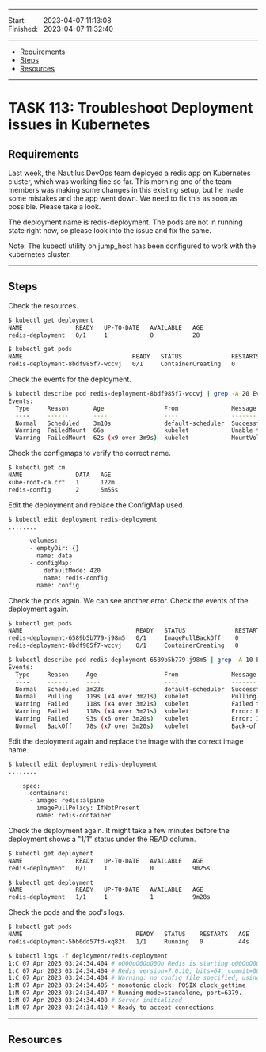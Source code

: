 
------------------------------

Start: &nbsp;&nbsp;&nbsp;&nbsp;&nbsp;&nbsp;&nbsp;&nbsp;2023-04-07 11:13:08  
Finished: &nbsp;&nbsp;2023-04-07 11:32:40

------------------------------

- [Requirements](#requirements)
- [Steps](#steps)
- [Resources](#resources)

------------------------------

# TASK 113: Troubleshoot Deployment issues in Kubernetes

## Requirements

Last week, the Nautilus DevOps team deployed a redis app on Kubernetes cluster, which was working fine so far. This morning one of the team members was making some changes in this existing setup, but he made some mistakes and the app went down. We need to fix this as soon as possible. Please take a look.

The deployment name is redis-deployment. The pods are not in running state right now, so please look into the issue and fix the same.

Note: The kubectl utility on jump_host has been configured to work with the kubernetes cluster.

------------------------------

## Steps

Check the resources.

```bash
$ kubectl get deployment
NAME               READY   UP-TO-DATE   AVAILABLE   AGE
redis-deployment   0/1     1            0           28 
```
```bash
$ kubectl get pods
NAME                               READY   STATUS              RESTARTS   AGE
redis-deployment-8bdf985f7-wccvj   0/1     ContainerCreating   0          2m34s 
```

Check the events for the deployment. 

```bash
$ kubectl describe pod redis-deployment-8bdf985f7-wccvj | grep -A 20 Events
Events:
  Type     Reason       Age                 From               Message
  ----     ------       ----                ----               -------
  Normal   Scheduled    3m10s               default-scheduler  Successfully assigned default/redis-deployment-8bdf985f7-wccvj to kodekloud-control-plane
  Warning  FailedMount  66s                 kubelet            Unable to attach or mount volumes: unmounted volumes=[config], unattached volumes=[config default-token-zcn2r data]: timed out waiting for the condition
  Warning  FailedMount  62s (x9 over 3m9s)  kubelet            MountVolume.SetUp failed for volume "config" : configmap "redis-conig" not found 
```

Check the configmaps to verify the correct name. 

```bash
$ kubectl get cm
NAME               DATA   AGE
kube-root-ca.crt   1      122m
redis-config       2      5m55s 
```

Edit the deployment and replace the ConfigMap used. 

```bash
$ kubectl edit deployment redis-deployment
........

      volumes:
      - emptyDir: {}
        name: data
      - configMap:
          defaultMode: 420
          name: redis-config
        name: config 
```

Check the pods again. We can see another error. Check the events of the deployment again.

```bash
$ kubectl get pods
NAME                                READY   STATUS              RESTARTS   AGE
redis-deployment-6589b5b779-j98m5   0/1     ImagePullBackOff    0          2m32s
redis-deployment-8bdf985f7-wccvj    0/1     ContainerCreating   0          7m9s 
```
```bash
$ kubectl describe pod redis-deployment-6589b5b779-j98m5 | grep -A 10 Events
Events:
  Type     Reason     Age                   From               Message
  ----     ------     ----                  ----               -------
  Normal   Scheduled  3m23s                 default-scheduler  Successfully assigned default/redis-deployment-6589b5b779-j98m5 to kodekloud-control-plane
  Normal   Pulling    119s (x4 over 3m21s)  kubelet            Pulling image "redis:alpin"
  Warning  Failed     118s (x4 over 3m21s)  kubelet            Failed to pull image "redis:alpin": rpc error: code = NotFound desc = failed to pull and unpack image "docker.io/library/redis:alpin": failed to resolve reference "docker.io/library/redis:alpin": docker.io/library/redis:alpin: not found
  Warning  Failed     118s (x4 over 3m21s)  kubelet            Error: ErrImagePull
  Warning  Failed     93s (x6 over 3m20s)   kubelet            Error: ImagePullBackOff
  Normal   BackOff    78s (x7 over 3m20s)   kubelet            Back-off pulling image "redis:alpin 
```

Edit the deployment again and replace the image with the correct image name. 

```bash
$ kubectl edit deployment redis-deployment
........

    spec:
      containers:
      - image: redis:alpine
        imagePullPolicy: IfNotPresent
        name: redis-container 
```

Check the deployment again. It might take a few minutes before the deployment shows a "1/1" status under the READ column. 

```bash
$ kubectl get deployment
NAME               READY   UP-TO-DATE   AVAILABLE   AGE
redis-deployment   0/1     1            0           9m25s

$ kubectl get deployment
NAME               READY   UP-TO-DATE   AVAILABLE   AGE
redis-deployment   1/1     1            1           9m28s 
```

Check the pods and the pod's logs.

```bash
$ kubectl get pods
NAME                                READY   STATUS    RESTARTS   AGE
redis-deployment-5bb6dd57fd-xq82t   1/1     Running   0          44s 
```
```bash
$ kubectl logs -f deployment/redis-deployment
1:C 07 Apr 2023 03:24:34.404 # oO0OoO0OoO0Oo Redis is starting oO0OoO0OoO0Oo
1:C 07 Apr 2023 03:24:34.404 # Redis version=7.0.10, bits=64, commit=00000000, modified=0, pid=1, just started
1:C 07 Apr 2023 03:24:34.404 # Warning: no config file specified, using the default config. In order to specify a config file use redis-server /path/to/redis.conf
1:M 07 Apr 2023 03:24:34.405 * monotonic clock: POSIX clock_gettime
1:M 07 Apr 2023 03:24:34.407 * Running mode=standalone, port=6379.
1:M 07 Apr 2023 03:24:34.408 # Server initialized
1:M 07 Apr 2023 03:24:34.410 * Ready to accept connections 
```


------------------------------

## Resources